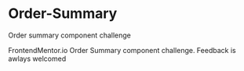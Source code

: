 # Order-Summary
Order summary component challenge

FrontendMentor.io Order Summary component challenge. Feedback is awlays welcomed
